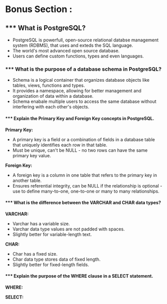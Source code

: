 # Bonus Section :

## \*\*\* What is PostgreSQL?

- PostgreSQL is powerfull, open-source relational databse management system (RDBMS), that uses and exteds the SQL language.
- The world's most advanced open source database.
- Users can define custom functions, types and even languages.

### \*\*\* What is the purpose of a database schema in PostgreSQL?

- Schema is a logical container that organizes database objects like tables, views, functions and types.
- It provides a namespace, allowing for better management and organization of data within a database.
- Schema enabale multiple users to access the same database without interfering with each other's objects.

#### \*\*\* Explain the Primary Key and Foreign Key concepts in PostgreSQL.

**Primary Key:**

- A primary key is a field or a combination of fields in a database table that uniquely identifies each row in that table.
- Must be unique, can't be NULL - no two rows can have the same primary key value.

**Foreign Key:**

- A foreign key is a column in one table that refers to the primary key in another table.
- Ensures referential integrity, can be NULL if the relationship is optional - use to define many-to-one, one-to-one or many to many relationships.

#### \*\*\* What is the difference between the VARCHAR and CHAR data types?

**VARCHAR:**

- Varchar has a variable size.
- Varchar data type values are not padded with spaces.
- Slightly better for variable-length text.

**CHAR:**

- Char has a fixed size.
- Char data type stores data of fixed length.
- Slightly better for fixed-length fields.

#### \*\*\* Explain the purpose of the WHERE clause in a SELECT statement.

**WHERE:**

**SELECT:**
